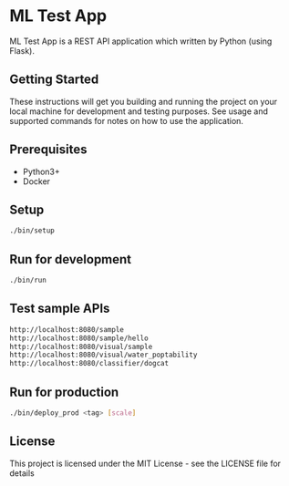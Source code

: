 # ML Test App

ML Test App is a REST API application which written by Python (using Flask).

## Getting Started

These instructions will get you building and running the project on your local machine for development and testing purposes. See usage and supported commands for notes on how to use the application.

## Prerequisites

- Python3+
- Docker

## Setup
```bash
./bin/setup
```

## Run for development
```bash
./bin/run
```

## Test sample APIs
```bash
http://localhost:8080/sample
http://localhost:8080/sample/hello
http://localhost:8080/visual/sample
http://localhost:8080/visual/water_poptability
http://localhost:8080/classifier/dogcat
```

## Run for production
```bash
./bin/deploy_prod <tag> [scale]
```

## License
This project is licensed under the MIT License - see the LICENSE file for details